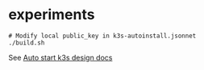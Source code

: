 # experiments


```
# Modify local public_key in k3s-autoinstall.jsonnet 
./build.sh
```

See [Auto start k3s design docs]( k3s-auto-start-gitops-image/docs/decisions/2021-08-11-auto-start-k3s.md )
